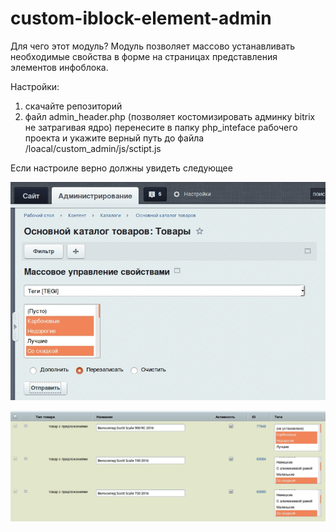 # custom-iblock-element-admin

Для чего этот модуль?
Модуль позволяет массово устанавливать необходимые свойства в форме на страницах представления элементов инфоблока.

Настройки: 
1) скачайте репозиторий
2) файл admin_header.php (позволяет костомизировать админку bitrix не затрагивая ядро) перенесите в папку php_inteface рабочего проекта и укажите верный путь до файла /loacal/custom_admin/js/sctipt.js

Если настроиле верно должны увидеть следующее 

![alt text](img/form.jpg) 


![alt text](img/result_table.jpg) 


